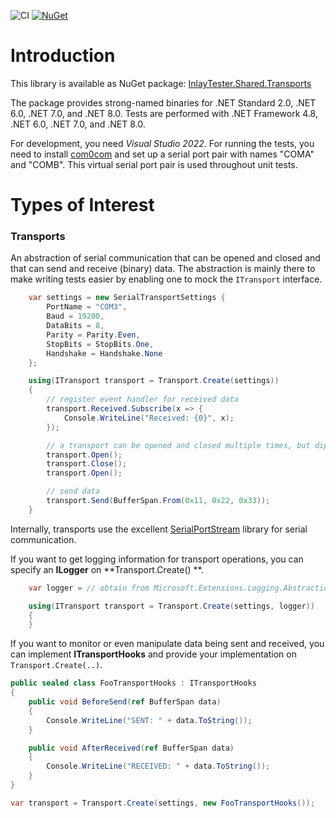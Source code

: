![CI](https://github.com/Amarok79/InlayTester.Shared.Transports/workflows/CI/badge.svg)
[![NuGet](https://img.shields.io/nuget/v/InlayTester.Shared.Transports.svg?logo=)](https://www.nuget.org/packages/InlayTester.Shared.Transports/)

# Introduction

This library is available as NuGet package:
[InlayTester.Shared.Transports](https://www.nuget.org/packages/InlayTester.Shared.Transports/)

The package provides strong-named binaries for .NET Standard 2.0, .NET 6.0, .NET 7.0, and .NET 8.0. Tests are performed
with .NET Framework 4.8, .NET 6.0, .NET 7.0, and .NET 8.0.

For development, you need *Visual Studio 2022*. For running the tests, you need to
install [com0com](https://sourceforge.net/projects/com0com/) and set up a serial port pair with names "COMA" and "COMB".
This virtual serial port pair is used throughout unit tests.

# Types of Interest

### Transports

An abstraction of serial communication that can be opened and closed and that can send and receive (binary) data. The
abstraction is mainly there to make writing tests easier by enabling one to mock the `ITransport` interface.

````cs
    var settings = new SerialTransportSettings {
        PortName = "COM3",
        Baud = 19200,
        DataBits = 8,
        Parity = Parity.Even,
        StopBits = StopBits.One,
        Handshake = Handshake.None
    };

    using(ITransport transport = Transport.Create(settings))
    {
        // register event handler for received data
        transport.Received.Subscribe(x => {
            Console.WriteLine("Received: {0}", x);
        });

        // a transport can be opened and closed multiple times, but diposed only once
        transport.Open();
        transport.Close();
        transport.Open();

        // send data
        transport.Send(BufferSpan.From(0x11, 0x22, 0x33));
    }
````

Internally, transports use the excellent [SerialPortStream](https://github.com/jcurl/SerialPortStream) library for
serial communication.

If you want to get logging information for transport operations, you can specify an **ILogger** on **Transport.Create()
**.

````cs
    var logger = // obtain from Microsoft.Extensions.Logging.Abstractions

    using(ITransport transport = Transport.Create(settings, logger))
    {
    }
````

If you want to monitor or even manipulate data being sent and received, you can implement **ITransportHooks** and
provide your implementation on `Transport.Create(..)`.

````cs
public sealed class FooTransportHooks : ITransportHooks
{
    public void BeforeSend(ref BufferSpan data)
    {
        Console.WriteLine("SENT: " + data.ToString());
    }

    public void AfterReceived(ref BufferSpan data)
    {
        Console.WriteLine("RECEIVED: " + data.ToString());
    }
}

var transport = Transport.Create(settings, new FooTransportHooks());
````
